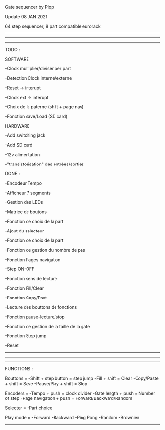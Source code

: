   Gate sequencer by Plop

  Update 08 JAN 2021

  64 step sequencer, 8 part compatible eurorack

  ________________________________________________________________________________________________
  ________________________________________________________________________________________________
  ________________________________________________________________________________________________

  TODO :

  SOFTWARE

  -Clock multiplier/diviser per part
  
  -Detection Clock interne/externe
  
  -Reset -> interupt
  
  -Clock ext -> interupt
  
  -Choix de la paterne (shift + page nav)
  
  -Fonction save/Load (SD card)
  

  HARDWARE

  -Add switching jack
  
  -Add SD card
  
  -12v alimentation
  
  -"transistorisation" des entrées/sorties


  DONE :

  -Encodeur Tempo
  
  -Afficheur 7 segments
  
  -Gestion des LEDs
  
  -Matrice de boutons
  
  -Fonction de choix de la part
  
  -Ajout du selecteur
  
  -Fonction de choix de la part
  
  -Fonction de gestion du nombre de pas
  
  -Fonction Pages navigation
  
  -Step ON-OFF
  
  -Fonction sens de lecture
  
  -Fonction Fill/Clear
  
  -Fonction Copy/Past
  
  -Lecture des bouttons de fonctions
  
  -Fonction pause-lecture/stop
  
  -Fonction de gestion de la taille de la gate
  
  -Fonction Step jump
  
  -Reset
  

  ________________________________________________________________________________________________
  ________________________________________________________________________________________________
  ________________________________________________________________________________________________


  FUNCTIONS :

  Bouttons =
    -Shift + step button = step jump
    -Fill + shift = Clear
    -Copy/Paste + shift = Save
    -Pause/Play + shift = Stop

   Encoders =
    -Tempo + push = clock divider
    -Gate length + push = Number of step
    -Page navigation + push = Forward/Backward/Random

   Selecter =
    -Part choice

   Play mode =
    -Forward
    -Backward
    -Ping Pong
    -Random
    -Brownien

  --------------------------------------------------------------------------
